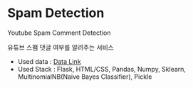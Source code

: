# Spam Detection
Youtube Spam Comment Detection

유튜브 스팸 댓글 여부를 알려주는 서비스

- Used data : [Data Link](https://archive.ics.uci.edu/ml/datasets/YouTube+Spam+Collection)
- Used Stack : Flask, HTML/CSS, Pandas, Numpy, Sklearn, MultinomialNB(Naive Bayes Classifier), Pickle
